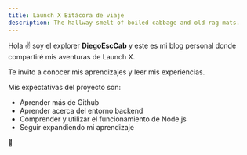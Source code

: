 ```yaml
---
title: Launch X Bitácora de viaje
description: The hallway smelt of boiled cabbage and old rag mats.
---
```


Hola ✌️  soy el explorer **DiegoEscCab** y este es mi blog personal donde compartiré mis aventuras de Launch X.

Te invito a conocer mis aprendizajes y leer mis experiencias.

Mis expectativas del proyecto son:

- Aprender más de Github
- Aprender acerca del entorno backend
- Comprender y utilizar el funcionamiento de Node.js
- Seguir expandiendo mi aprendizaje

🚀
